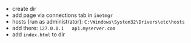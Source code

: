 - create dir
- add page via connections tab in `inetmgr`
- hosts (run as administrator): `C:\Windows\System32\Drivers\etc\hosts`
- add there: `127.0.0.1   ap1.myserver.com`
- add `index.html` to dir